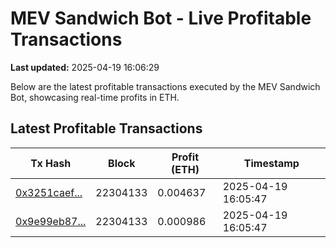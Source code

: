 # MEV Sandwich Bot - Live Profitable Transactions

**Last updated:** 2025-04-19 16:06:29

Below are the latest profitable transactions executed by the MEV Sandwich Bot, showcasing real-time profits in ETH.

## Latest Profitable Transactions

| Tx Hash | Block | Profit (ETH) | Timestamp |
|---------|-------|--------------|-----------|
| [0x3251caef...](https://etherscan.io/tx/0x3251caefef295a20b1ac2c14cea53335dcc2a469bb7adf7726f590f7aede4cf5) | 22304133 | 0.004637 | 2025-04-19 16:05:47 |
| [0x9e99eb87...](https://etherscan.io/tx/0x9e99eb87e31f89f30b69c1b0e3c50b6030f631cdde31e48904463daf035cd14d) | 22304133 | 0.000986 | 2025-04-19 16:05:47 |
